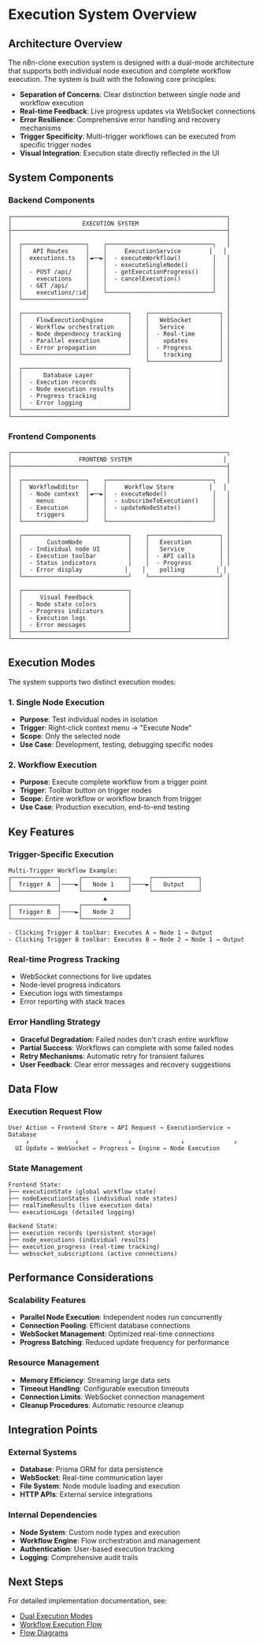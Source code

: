 # Execution System Overview

## Architecture Overview

The n8n-clone execution system is designed with a dual-mode architecture that supports both individual node execution and complete workflow execution. The system is built with the following core principles:

- **Separation of Concerns**: Clear distinction between single node and workflow execution
- **Real-time Feedback**: Live progress updates via WebSocket connections
- **Error Resilience**: Comprehensive error handling and recovery mechanisms
- **Trigger Specificity**: Multi-trigger workflows can be executed from specific trigger nodes
- **Visual Integration**: Execution state directly reflected in the UI

## System Components

### Backend Components

```
┌─────────────────────────────────────────────────────────────┐
│                    EXECUTION SYSTEM                         │
├─────────────────────────────────────────────────────────────┤
│                                                             │
│  ┌──────────────────┐    ┌──────────────────────────────┐   │
│  │   API Routes     │    │     ExecutionService        │   │
│  │  executions.ts   │◄──►│  - executeWorkflow()         │   │
│  │                  │    │  - executeSingleNode()       │   │
│  │  - POST /api/    │    │  - getExecutionProgress()    │   │
│  │    executions    │    │  - cancelExecution()         │   │
│  │  - GET /api/     │    │                              │   │
│  │    executions/:id│    └──────────────────────────────┘   │
│  └──────────────────┘                                       │
│                                                             │
│  ┌──────────────────────────────┐    ┌────────────────────┐ │
│  │    FlowExecutionEngine       │    │   WebSocket        │ │
│  │  - Workflow orchestration    │    │   Service          │ │
│  │  - Node dependency tracking  │    │  - Real-time       │ │
│  │  - Parallel execution        │    │    updates         │ │
│  │  - Error propagation         │    │  - Progress        │ │
│  └──────────────────────────────┘    │    tracking        │ │
│                                      └────────────────────┘ │
│  ┌──────────────────────────────┐                           │
│  │      Database Layer          │                           │
│  │  - Execution records         │                           │
│  │  - Node execution results    │                           │
│  │  - Progress tracking         │                           │
│  │  - Error logging             │                           │
│  └──────────────────────────────┘                           │
└─────────────────────────────────────────────────────────────┘
```

### Frontend Components

```
┌─────────────────────────────────────────────────────────────┐
│                   FRONTEND SYSTEM                          │
├─────────────────────────────────────────────────────────────┤
│                                                             │
│  ┌──────────────────┐    ┌──────────────────────────────┐   │
│  │  WorkflowEditor  │    │     Workflow Store          │   │
│  │  - Node context  │◄──►│  - executeNode()             │   │
│  │    menus         │    │  - subscribeToExecution()    │   │
│  │  - Execution     │    │  - updateNodeState()         │   │
│  │    triggers      │    │                              │   │
│  └──────────────────┘    └──────────────────────────────┘   │
│                                                             │
│  ┌──────────────────────────────┐    ┌────────────────────┐ │
│  │       CustomNode             │    │   Execution        │ │
│  │  - Individual node UI        │    │   Service          │ │
│  │  - Execution toolbar         │    │  - API calls       │ │
│  │  - Status indicators         │    │  - Progress        │ │
│  │  - Error display            │    │    polling         │ │
│  └──────────────────────────────┘    └────────────────────┘ │
│                                                             │
│  ┌──────────────────────────────┐                           │
│  │     Visual Feedback          │                           │
│  │  - Node state colors         │                           │
│  │  - Progress indicators       │                           │
│  │  - Execution logs            │                           │
│  │  - Error messages            │                           │
│  └──────────────────────────────┘                           │
└─────────────────────────────────────────────────────────────┘
```

## Execution Modes

The system supports two distinct execution modes:

### 1. Single Node Execution
- **Purpose**: Test individual nodes in isolation
- **Trigger**: Right-click context menu → "Execute Node"
- **Scope**: Only the selected node
- **Use Case**: Development, testing, debugging specific nodes

### 2. Workflow Execution
- **Purpose**: Execute complete workflow from a trigger point
- **Trigger**: Toolbar button on trigger nodes
- **Scope**: Entire workflow or workflow branch from trigger
- **Use Case**: Production execution, end-to-end testing

## Key Features

### Trigger-Specific Execution
```
Multi-Trigger Workflow Example:
┌─────────────┐     ┌─────────────┐     ┌─────────────┐
│  Trigger A  │────►│   Node 1    │────►│   Output    │
└─────────────┘     └─────────────┘     └─────────────┘
                           ▲
┌─────────────┐     ┌─────────────┐
│  Trigger B  │────►│   Node 2    │
└─────────────┘     └─────────────┘

- Clicking Trigger A toolbar: Executes A → Node 1 → Output
- Clicking Trigger B toolbar: Executes B → Node 2 → Node 1 → Output
```

### Real-time Progress Tracking
- WebSocket connections for live updates
- Node-level progress indicators
- Execution logs with timestamps
- Error reporting with stack traces

### Error Handling Strategy
- **Graceful Degradation**: Failed nodes don't crash entire workflow
- **Partial Success**: Workflows can complete with some failed nodes
- **Retry Mechanisms**: Automatic retry for transient failures
- **User Feedback**: Clear error messages and recovery suggestions

## Data Flow

### Execution Request Flow
```
User Action → Frontend Store → API Request → ExecutionService → Database
     ↓             ↓              ↓              ↓              ↓
  UI Update ← WebSocket ← Progress ← Engine ← Node Execution
```

### State Management
```
Frontend State:
├── executionState (global workflow state)
├── nodeExecutionStates (individual node states)
├── realTimeResults (live execution data)
└── executionLogs (detailed logging)

Backend State:
├── execution records (persistent storage)
├── node_executions (individual results)
├── execution_progress (real-time tracking)
└── websocket_subscriptions (active connections)
```

## Performance Considerations

### Scalability Features
- **Parallel Node Execution**: Independent nodes run concurrently
- **Connection Pooling**: Efficient database connections
- **WebSocket Management**: Optimized real-time connections
- **Progress Batching**: Reduced update frequency for performance

### Resource Management
- **Memory Efficiency**: Streaming large data sets
- **Timeout Handling**: Configurable execution timeouts
- **Connection Limits**: WebSocket connection management
- **Cleanup Procedures**: Automatic resource cleanup

## Integration Points

### External Systems
- **Database**: Prisma ORM for data persistence
- **WebSocket**: Real-time communication layer
- **File System**: Node module loading and execution
- **HTTP APIs**: External service integrations

### Internal Dependencies
- **Node System**: Custom node types and execution
- **Workflow Engine**: Flow orchestration and management
- **Authentication**: User-based execution tracking
- **Logging**: Comprehensive audit trails

## Next Steps

For detailed implementation documentation, see:
- [Dual Execution Modes](./dual-execution-modes.md)
- [Workflow Execution Flow](./workflow-execution-flow.md)
- [Flow Diagrams](./flow-diagrams/)